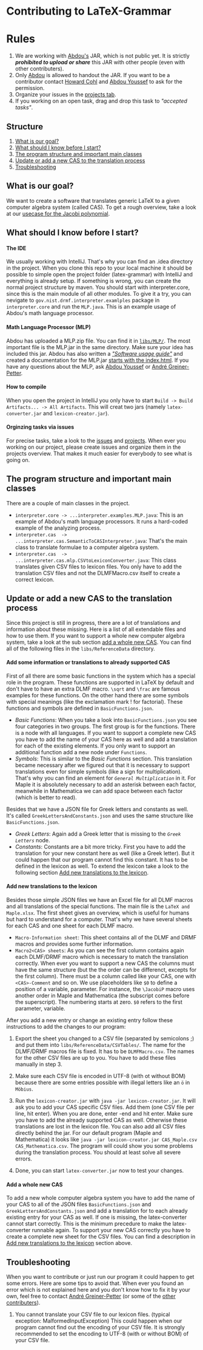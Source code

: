 # Contributing to LaTeX-Grammar

# Rules
1. We are working with [Abdou's](https://github.com/abdouyoussef) JAR, which is not public yet. It is strictly **_prohibited to upload or share_**  this JAR with other people (even with other contributers). 
2. Only [Abdou](https://github.com/abdouyoussef) is allowed to handout the JAR. If you want to be a contributor contact [Howard Cohl](https://github.com/HowardCohl) and [Abdou Youssef](https://github.com/abdouyoussef) to ask for the permission.
3. Organize your issues in the [projects tab](https://github.com/TU-Berlin/latex-grammar/projects).
4. If you working on an open task, drag and drop this task to _"accepted tasks"_.

## Structure
1. [What is our goal?](#goal)
2. [What should I know before I start?](#start)
3. [The program structure and important main classes](#program)
4. [Update or add a new CAS to the translation process](#howToUpdate)
5. [Troubleshooting](#troubleshooting)

## What is our goal?<a name="goal"></a>
We want to create a software that translates generic LaTeX to a given computer algebra system (called CAS). To get a rough overview, take a look at our [usecase for the Jacobi polynomial](https://github.com/TU-Berlin/latex-grammar/blob/master/LaTeX2CAS.pdf).

## What should I know before I start?<a name="start"></a>
#### The IDE
We usually working with IntelliJ. That's why you can find an .idea directory in the project. When you clone this repo to your local machine it should be possible to simple open the project folder (latex-grammar) with IntelliJ and everything is already setup. If something is wrong, you can create the normal project structure by maven. You should start with interpreter.core, since this is the main module of all other modules. To give it a try, you can nevigate to `gov.nist.drmf.interpreter.examlples` package in `interpreter.core` and run the `MLP.java`. This is an example usage of Abdou's math language processor.

#### Math Language Processor (MLP)
Abdou has uploaded a MLP.zip file. You can find it in [`libs/MLP/`](https://github.com/TU-Berlin/latex-grammar/tree/master/libs/MLP). The most important file is the MLP.jar in the same directory. Make sure your idea has included this jar. Abdou has also written a [_"Software usage guide"_](https://github.com/TU-Berlin/latex-grammar/tree/master/libs/MLP) and created a documentation for the MLP.jar [starts with the index.html](https://github.com/TU-Berlin/latex-grammar/tree/master/libs/MLP/javadoc). If you have any questions about the MLP, ask [Abdou Youssef](https://github.com/abdouyoussef) or [André Greiner-Petter](https://github.com/AndreG-P).

#### How to compile
When you open the project in IntelliJ you only have to start `Build -> Build Artifacts... -> All Artifacts`. This will creat two jars (namely `latex-converter.jar` and `lexicon-creator.jar`).

#### Orginzing tasks via issues
For precise tasks, take a look to the [issues](https://github.com/TU-Berlin/latex-grammar/issues) and [projects](https://github.com/TU-Berlin/latex-grammar/projects). When ever you working on our project, please create issues and organize them in the projects overview. That makes it much easier for everybody to see what is going on.

## The program structure and important main classes<a name="program"></a>
There are a couple of main classes in the project.
* `interpreter.core -> ...interpreter.examples.MLP.java`: This is an example of Abdou's math language processors. It runs a hard-coded example of the analyzing process.
* `interpreter.cas  -> ...interpreter.cas.SemanticToCASInterpreter.java`: That's the main class to translate formulae to a computer algebra system.
* `interpreter.cas  -> ...interpreter.cas.mlp.CSVtoLexiconConverter.java`: This class translates given CSV files to lexicon files. You only have to add the translation CSV files and not the DLMFMacro.csv itself to create a correct lexicon.

## Update or add a new CAS to the translation process<a name="howToUpdate"></a>
Since this project is still in progress, there are a lot of translations and information about these missing. Here is a list of all extendable files and how to use them. If you want to support a whole new computer algebra system, take a look at the sub section [add a whole new CAS](#newCAS). You can find all of the following files in the `libs/ReferenceData` directory.

#### Add some information or translations to already supported CAS
First of all there are some basic functions in the system which has a special role in the program. These functions are supported in LaTeX by default and don't have to have an extra DLMF macro. `\sqrt` and `\frac` are famous examples for these functions. On the other hand there are some symbols with special meanings (like the exclamation mark ! for factorial). These functions and symbols are defined in `BasicFunctions.json`.
* _Basic Functions_: When you take a look into `BasicFunctions.json` you see four categories in two groups. The first group is for the functions. There is a node with all languages. If you want to support a complete new CAS you have to add the name of your CAS here as well and add a translation for each of the existing elements. If you only want to support an additional function add a new node under `Functions`.
* _Symbols_: This is similar to the _Basic Functions_ section. This translation became necessary after we figured out that it is necessary to support translations even for simple symbols (like a sign for multiplication). That's why you can find an element for _`General Multiplication`_ in it. For Maple it is absolutely necessary to add an asterisk between each factor, meanwhile in Mathematica we can add space between each factor (which is better to read).

Besides that we have a JSON file for Greek letters and constants as well. It's called `GreekLettersAndConstants.json` and uses the same structure like `BasicFunctions.json`.
* _Greek Letters_: Again add a Greek letter that is missing to the _`Greek Letters`_ node.
* _Constants_: Constants are a bit more tricky. First you have to add the translation for your new constant here as well (like a Greek letter). But it could happen that our program cannot find this constant. It has to be defined in the lexicon as well. To extend the lexicon take a look to the following section [Add new translations to the lexicon](#lexiconAddOn).

#### Add new translations to the lexicon<a name="lexiconAddOn"></a>
Besides those simple JSON files we have an Excel file for all DLMF macros and all translations of the special functions. The main file is the `LaTeX and Maple.xlsx`. The first sheet gives an overview, which is useful for humans but hard to understand for a computer. That's why we have several sheets for each CAS and one sheet for each DLMF macro.
* `Macro-Information sheet`: This sheet contains all of the DLMF and DRMF macros and provides some further information.
* `Macro2<CAS> sheets`: As you can see the first column contains again each DLMF/DRMF macro which is necessary to match the translation correctly. When ever you want to support a new CAS the columns must have the same structure (but the the order can be differenct, excepts for the first column). There must be a column called like your CAS, one with `<CAS>-Comment` and so on. We use placeholders like `$0` to define a position of a variable, parameter. For instance, the `\JacobiP` macro uses another order in Maple and Mathematica (the subscript comes before the superscript). The numbering starts at zero. `$0` refers to the first parameter, variable.

After you add a new entry or change an existing entry follow these instructions to add the changes to our program:
1. Export the sheet you changed to a CSV file (separated by semicolons ;) and put them into `libs/ReferenceData/CSVTables/`. The name for the DLMF/DRMF macros file is fixed. It has to be `DLMFMacro.csv`. The names for the other CSV files are up to you. You have to add these files manually in step 3.

2. Make sure each CSV file is encoded in UTF-8 (with ot without BOM) because there are some entries possible with illegal letters like an `ö` in `Möbius`.

3. Run the `lexicon-creator.jar` with `java -jar lexicon-creator.jar`. It will ask you to add your CAS specific CSV files. Add them (one CSV file per line, hit enter). When you are done, enter -end and hit enter. Make sure you have to add the already supported CAS as well. Otherwise these translations are lost in the lexicon file. You can also add all CSV files directly behind the jar. For our default program (Maple and Mathematica) it looks like `java -jar lexicon-creator.jar CAS_Maple.csv CAS_Mathematica.csv`. The program will could show you some problems during the translation process. You should at least solve all severe errors.

4. Done, you can start `latex-converter.jar` now to test your changes.

#### Add a whole new CAS<a name="newCAS"></a>
To add a new whole computer algebra system you have to add the name of your CAS to all of the JSON files `BasicFunctions.json` and `GreekLettersAndConstants.json` and add a translation for to each already existing entry for your CAS as well. If one is missing, the latex-converter cannot start correctly. This is the minimum precedure to make the latex-converter runnable again. To support your new CAS correctly you have to create a complete new sheet for the CSV files. You can find a description in [Add new translations to the lexicon](#lexiconAddOn) section above.

## Troubleshooting<a name="troubleshooting"></a>
When you want to contribute or just run our program it could happen to get some errors. Here are some tips to avoid that. When ever you found an error which is not explained here and you don't know how to fix it by your own, feel free to contact [André Greiner-Petter](https://github.com/AndreG-P) (or some of the [other contributers](#contributers)).

1. You cannot translate your CSV file to our lexicon files. (typical exception: MalformedInputException)
This could happen when our program cannot find out the encoding of your CSV file. It is strongly recommended to set the encoding to UTF-8 (with or without BOM) of your CSV file.
